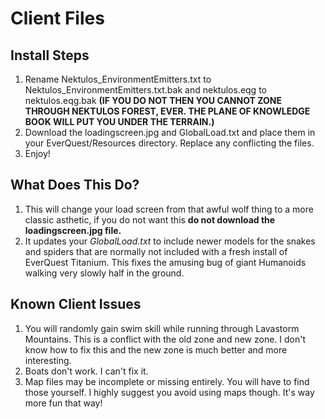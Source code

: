 # Client Files

## Install Steps
1. Rename Nektulos_EnvironmentEmitters.txt to Nektulos_EnvironmentEmitters.txt.bak and nektulos.eqg to nektulos.eqg.bak **(IF YOU DO NOT THEN YOU CANNOT ZONE THROUGH NEKTULOS FOREST, EVER. THE PLANE OF KNOWLEDGE BOOK WILL PUT YOU UNDER THE TERRAIN.)**
2. Download the loadingscreen.jpg and GlobalLoad.txt and place them in your EverQuest/Resources directory. Replace any conflicting the files.
3. Enjoy!

## What Does This Do?
1. This will change your load screen from that awful wolf thing to a more classic asthetic, if you do not want this **do not download the loadingscreen.jpg file.**
2. It updates your *GlobalLoad.txt* to include newer models for the snakes and spiders that are normally not included with a fresh install of EverQuest Titanium. This fixes the amusing bug of giant Humanoids walking very slowly half in the ground.

## Known Client Issues
1. You will randomly gain swim skill while running through Lavastorm Mountains. This is a conflict with the old zone and new zone. I don't know how to fix this and the new zone is much better and more interesting.
2. Boats don't work. I can't fix it.
3. Map files may be incomplete or missing entirely. You will have to find those yourself. I highly suggest you avoid using maps though. It's way more fun that way!
